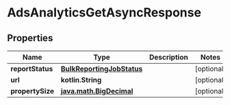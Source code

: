 
# AdsAnalyticsGetAsyncResponse

## Properties
Name | Type | Description | Notes
------------ | ------------- | ------------- | -------------
**reportStatus** | [**BulkReportingJobStatus**](BulkReportingJobStatus.md) |  |  [optional]
**url** | **kotlin.String** |  |  [optional]
**propertySize** | [**java.math.BigDecimal**](java.math.BigDecimal.md) |  |  [optional]



